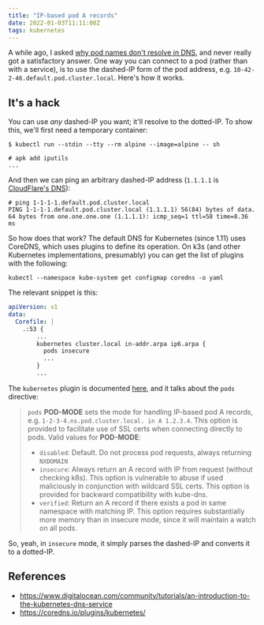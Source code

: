 ```yaml
---
title: "IP-based pod A records"
date: 2022-01-03T11:11:00Z
tags: kubernetes
---
```


A while ago, I asked [why pod names don't resolve in
DNS](https://stackoverflow.com/questions/60741801/why-arent-pod-names-registered-in-kubernetes-dns), and never really
got a satisfactory answer. One way you can connect to a pod (rather than with a service), is to use the dashed-IP form
of the pod address, e.g. `10-42-2-46.default.pod.cluster.local`. Here's how it works.

## It's a hack

You can use _any_ dashed-IP you want; it'll resolve to the dotted-IP. To show this, we'll first need a temporary container:

```
$ kubectl run --stdin --tty --rm alpine --image=alpine -- sh

# apk add iputils
...
```

And then we can ping an arbitrary dashed-IP address (`1.1.1.1` is [CloudFlare's DNS](https://www.cloudflare.com/en-gb/learning/dns/what-is-1.1.1.1/)):

```
# ping 1-1-1-1.default.pod.cluster.local
PING 1-1-1-1.default.pod.cluster.local (1.1.1.1) 56(84) bytes of data.
64 bytes from one.one.one.one (1.1.1.1): icmp_seq=1 ttl=58 time=8.36 ms
```

So how does that work? The default DNS for Kubernetes (since 1.11) uses CoreDNS, which uses plugins to define its operation. On k3s (and other Kubernetes implementations, presumably) you can get the list of plugins with the following:

```
kubectl --namespace kube-system get configmap coredns -o yaml
```

The relevant snippet is this:

```yaml
apiVersion: v1
data:
  Corefile: |
    .:53 {
        ...
        kubernetes cluster.local in-addr.arpa ip6.arpa {
          pods insecure
          ...
        }
        ...
```

The `kubernetes` plugin is documented [here](https://coredns.io/plugins/kubernetes/), and it talks about the `pods` directive:

> `pods` **POD-MODE** sets the mode for handling IP-based pod A records, e.g. `1-2-3-4.ns.pod.cluster.local. in A 1.2.3.4`. This option is provided to facilitate use of SSL certs when connecting directly to pods. Valid values for **POD-MODE**:
> - `disabled`: Default. Do not process pod requests, always returning `NXDOMAIN`
> - `insecure`: Always return an A record with IP from request (without checking k8s). This option is vulnerable to abuse if used maliciously in conjunction with wildcard SSL certs. This option is provided for backward compatibility with kube-dns.
> - `verified`: Return an A record if there exists a pod in same namespace with matching IP. This option requires substantially more memory than in insecure mode, since it will maintain a watch on all pods.

So, yeah, in `insecure` mode, it simply parses the dashed-IP and converts it to a dotted-IP.

## References

- <https://www.digitalocean.com/community/tutorials/an-introduction-to-the-kubernetes-dns-service>
- <https://coredns.io/plugins/kubernetes/>
